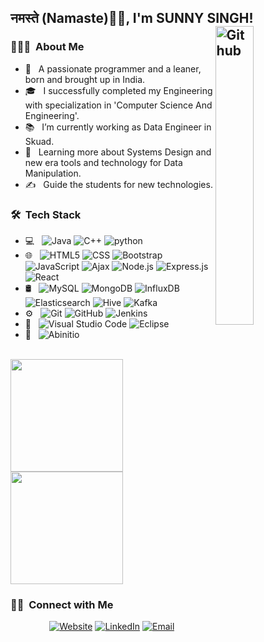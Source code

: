 <h2>नमस्ते (Namaste)🙏🏻, I'm SUNNY SINGH!
  </br>
<img width="35%" align="right" alt="Github" src="https://user-images.githubusercontent.com/70096180/105072372-beaf5080-5aab-11eb-880d-2af3f90c2219.gif" />

<h3> 👨🏻‍💻 &nbsp;About Me </h3>

- 🤔 &nbsp; A passionate programmer and a leaner, born and brought up in India.
- 🎓 &nbsp; I successfully completed my Engineering with specialization in 'Computer Science And Engineering'.
- 📚 &nbsp; I’m currently working as Data Engineer in Skuad.
- 🌱 &nbsp; Learning more about Systems Design and new era tools and technology for Data Manipulation.
- ✍️ &nbsp; Guide the students for new technologies.

<h3> 🛠 &nbsp;Tech Stack</h3>

- 💻 &nbsp;
  ![Java](https://img.shields.io/badge/-Java-333333?style=flat&logo=Java&logoColor=007396)
  ![C++](https://img.shields.io/badge/-C++-333333?style=flat&logo=C%2B%2B&logoColor=00599C)
  ![python](https://img.shields.io/badge/-python-333333?style=flat&logo=C%2B%2B&logoColor=00599C)
- 🌐 &nbsp;
  ![HTML5](https://img.shields.io/badge/-HTML5-333333?style=flat&logo=HTML5)
  ![CSS](https://img.shields.io/badge/-CSS-333333?style=flat&logo=CSS3&logoColor=1572B6)
  ![Bootstrap](https://img.shields.io/badge/-Bootstrap-333333?style=flat&logo=bootstrap&logoColor=563D7C)
  ![JavaScript](https://img.shields.io/badge/-JavaScript-333333?style=flat&logo=javascript)
  ![Ajax](https://img.shields.io/badge/-Ajax-333333?style=flat&logo=ajax)
  ![Node.js](https://img.shields.io/badge/-Node.js-333333?style=flat&logo=node.js)
  ![Express.js](https://img.shields.io/badge/-Express.js-333333?style=flat&logo=express)
  ![React](https://img.shields.io/badge/-React-333333?style=flat&logo=react)
- 🛢 &nbsp;
  ![MySQL](https://img.shields.io/badge/-MySQL-333333?style=flat&logo=mysql)
  ![MongoDB](https://img.shields.io/badge/-MongoDB-333333?style=flat&logo=mongodb)
  ![InfluxDB](https://img.shields.io/badge/-InfluxDB-333333?style=flat&logo=influxdb)
  ![Elasticsearch](https://img.shields.io/badge/-Elasticsearch-333333?style=flat&logo=elasticsearch)
  ![Hive](https://img.shields.io/badge/-Hive-333333?style=flat&logo=hive)
  ![Kafka](https://img.shields.io/badge/-Kafka-333333?style=flat&logo=kafka)
- ⚙️ &nbsp;
  ![Git](https://img.shields.io/badge/-Git-333333?style=flat&logo=git)
  ![GitHub](https://img.shields.io/badge/-GitHub-333333?style=flat&logo=github)
  ![Jenkins](https://img.shields.io/badge/-Jenkins-333333?style=flat&logo=jenkins)
- 🔧 &nbsp;
  ![Visual Studio Code](https://img.shields.io/badge/-Visual%20Studio%20Code-333333?style=flat&logo=visual-studio-code&logoColor=007ACC)
  ![Eclipse](https://img.shields.io/badge/-Eclipse-333333?style=flat&logo=eclipse-ide&logoColor=2C2255)
- 📜 &nbsp;
  ![Abinitio](https://img.shields.io/badge/-Abinitio-333333?style=flat&logo=abinitio&logoColor=007ACC)

<br/>

<a href="https://github.com/singhsunny0712">
  <img height="180em" src="https://github-readme-stats.vercel.app/api?username=singhsunny0712&theme=buefy&show_icons=true" />
  <img height="180em" src="https://github-readme-stats.vercel.app/api/top-langs/?username=singhsunny0712&theme=buefy&layout=compact" />
</a>

<br/>

<h3> 🤝🏻 &nbsp;Connect with Me </h3>

<p align="center">
<a href="https://singhsunny0712.github.io/MyPortFolio/"><img alt="Website" src="https://img.shields.io/badge/Portfolio-www.sunnysingh.com-blue?style=flat-square&logo=google-chrome"></a>
<a href="https://www.linkedin.com/in/sunny-singh-80434512b/"><img alt="LinkedIn" src="https://img.shields.io/badge/LinkedIn-Sunny%20Singh-blue?style=flat-square&logo=linkedin"></a>
<a href="mailto:singhsunny0712@gmail.com"><img alt="Email" src="https://img.shields.io/badge/Email-singhsunny0712@gmail.com-blue?style=flat-square&logo=gmail"></a>
</p>